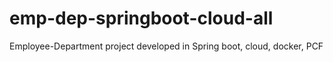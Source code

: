 # emp-dep-springboot-cloud-all
Employee-Department project developed in Spring boot, cloud, docker, PCF
